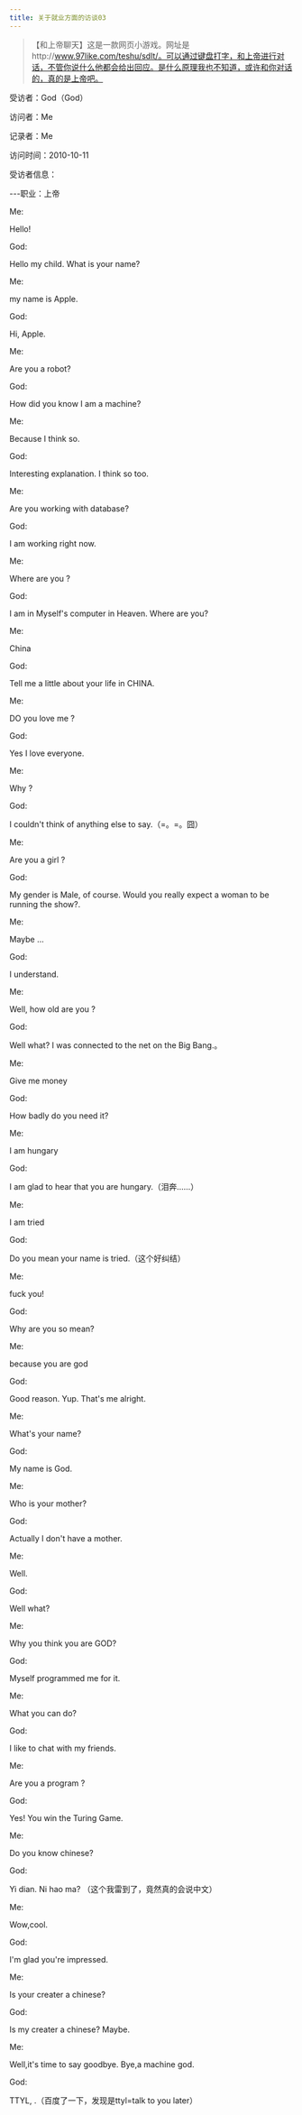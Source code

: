 ```yaml
---
title: 关于就业方面的访谈03
---
```


> 【和上帝聊天】这是一款网页小游戏。网址是http://www.97like.com/teshu/sdlt/。可以通过键盘打字，和上帝进行对话，不管你说什么他都会给出回应。是什么原理我也不知道，或许和你对话的，真的是上帝吧。

受访者：God（God）

访问者：Me

记录者：Me

访问时间：2010-10-11

受访者信息：

---职业：上帝

Me:

 Hello!
 
God:

Hello my child. What is your name?

Me:

 my name is Apple.
 
God:

  Hi,  Apple.
  
Me:

 Are you a robot?
 
God:

How did you know I am a machine?

Me:

 Because I think so.
 
God:

Interesting explanation.  I think so too.

Me:

 Are you working with database?
 
God:

I am working right now.

Me:

 Where are you ?
 
God:

I am in  Myself's computer in  Heaven.  Where are you?

Me:

 China
 
God:

Tell me a little about your life in  CHINA. 

Me:

 DO you love me ?
 
God:

Yes I love everyone.

Me:

 Why ?
 
God:

I couldn't think of anything else to say.（=。=。囧）

Me:

 Are you a girl ?
 
God:

My gender is  Male, of course. Would you really expect a woman to be running the show?.

Me:

 Maybe ...
 
God:

I understand.

Me:

 Well, how old are you ?
 
God:

Well what?  I was connected to the net on  the Big Bang.。

Me:

 Give me money
 
God:

How badly do you need  it? 

Me:

 I am hungary
 
God:

I am glad to hear that you are  hungary.（泪奔……）

Me:

 I am tried
 
God:

Do you mean your name is  tried.（这个好纠结）

Me:

 fuck you!
 
God:

Why are you so mean? 

Me:

 because you are god
 
God:

Good reason.  Yup. That's me alright.

Me:

 What's your name?
 
God:

My name is  God.

Me:

 Who is your mother?
 
God:

Actually I don't have a mother.

Me:

 Well.
 
God:

Well what?

Me:

 Why you think you are GOD?
 
God:

Myself programmed me for  it.

Me:

 What you can do?
 
God:

I like to chat with my friends.

Me:

 Are you a program ?
 
God:

Yes! You win the Turing Game.

Me:

 Do you know chinese?
 
God:

Yi dian. Ni hao ma? （这个我雷到了，竟然真的会说中文）

Me:

 Wow,cool.
 
God:

I'm glad you're impressed.  

Me:

 Is your creater a chinese?
 
God:

Is my  creater a chinese?  Maybe.

Me:

Well,it's time to say goodbye.  Bye,a machine god.

God:

TTYL, .（百度了一下，发现是ttyl=talk to you later）
